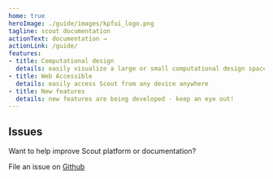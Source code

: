 ```yaml
---
home: true
heroImage: ./guide/images/kpfui_logo.png
tagline: scout documentation
actionText: documentation →
actionLink: /guide/
features:
- title: Computational design
  details: easily visualize a large or small computational design space. 
- title: Web Accessible
  details: easily access Scout from any device anywhere
- title: New features
  details: new features are being developed - keep an eye out!
---
```


<!-- ![Scout](./guide/images/kpfui_logo.png) -->

## Issues

Want to help improve Scout platform or documentation?

File an issue on [Github](https://github.com/kpfdev/scout-docs)
